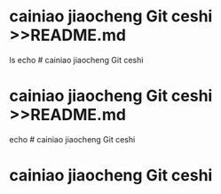 # cainiao jiaocheng Git ceshi >>README.md
ls
echo # cainiao jiaocheng Git ceshi
# cainiao jiaocheng Git ceshi >>README.md
 echo # cainiao jiaocheng Git ceshi
# cainiao jiaocheng Git ceshi
